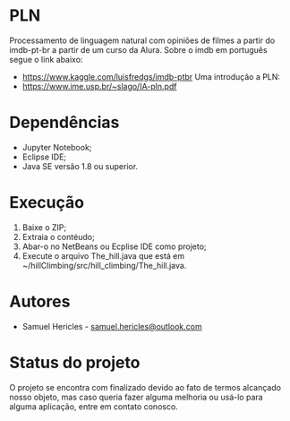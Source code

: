 # PLN
Processamento de linguagem natural com opiniões de filmes a partir do imdb-pt-br a partir de um curso da Alura. Sobre o imdb 
em português segue o link abaixo: 
+ https://www.kaggle.com/luisfredgs/imdb-ptbr
Uma introdução a PLN:
+ https://www.ime.usp.br/~slago/IA-pln.pdf
  
# Dependências
  + Jupyter Notebook;
  + Eclipse IDE;
  + Java SE versão 1.8 ou superior.

# Execução
  1. Baixe o ZIP;
  2. Extraia o contéudo;
  3. Abar-o no NetBeans ou Ecplise IDE como projeto;
  4. Execute o arquivo The_hill.java que está em ~/hillClimbing/src/hill_climbing/The_hill.java.

# Autores
  + Samuel Hericles - samuel.hericles@outlook.com
  
# Status do projeto
 O projeto se encontra com finalizado devido ao fato de termos alcançado nosso objeto, mas caso queria fazer alguma melhoria ou usá-lo para alguma aplicação, entre em contato conosco.
